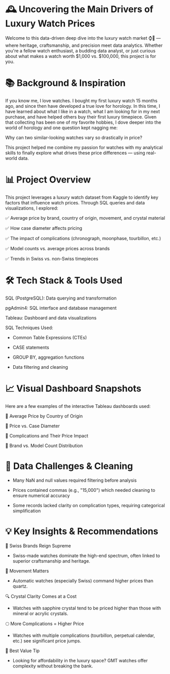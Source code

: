 # 🕰️ Uncovering the Main Drivers of Luxury Watch Prices
Welcome to this data-driven deep dive into the luxury watch market ⌚💎 — where heritage, craftsmanship, and precision meet data analytics. Whether you're a fellow watch enthusiast, a budding data analyst, or just curious about what makes a watch worth $1,000 vs. $100,000, this project is for you.

# 📚 Background & Inspiration
If you know me, I love watches. I bought my first luxury watch 15 months ago, and since then have developed a true love for horology. In this time, I have learned about what I like in a watch, what I am looking for in my next purchase, and have helped others buy their first luxury timepiece. Given that collecting has been one of my favorite hobbies, I dove deeper into the world of horology and one question kept nagging me:

Why can two similar-looking watches vary so drastically in price?

This project helped me combine my passion for watches with my analytical skills to finally explore what drives these price differences — using real-world data.

# 📊 Project Overview
This project leverages a luxury watch dataset from Kaggle to identify key factors that influence watch prices. Through SQL queries and data visualizations, I explored:

✅ Average price by brand, country of origin, movement, and crystal material

✅ How case diameter affects pricing

✅ The impact of complications (chronograph, moonphase, tourbillon, etc.)

✅ Model counts vs. average prices across brands

✅ Trends in Swiss vs. non-Swiss timepieces

# 🛠️ Tech Stack & Tools Used
SQL (PostgreSQL): Data querying and transformation

pgAdmin4:	SQL interface and database management

Tableau:	Dashboard and data visualizations



SQL Techniques Used:

* Common Table Expressions (CTEs)

* CASE statements

* GROUP BY, aggregation functions

* Data filtering and cleaning

# 📈 Visual Dashboard Snapshots
Here are a few examples of the interactive Tableau dashboards used:

📍 Average Price by Country of Origin

📍 Price vs. Case Diameter

📍 Complications and Their Price Impact

📍 Brand vs. Model Count Distribution

# 🧹 Data Challenges & Cleaning
* Many NaN and null values required filtering before analysis

* Prices contained commas (e.g., "15,000") which needed cleaning to ensure numerical accuracy

* Some records lacked clarity on complication types, requiring categorical simplification

# 💡 Key Insights & Recommendations
🧭 Swiss Brands Reign Supreme

* Swiss-made watches dominate the high-end spectrum, often linked to superior craftsmanship and heritage.

🔧 Movement Matters

* Automatic watches (especially Swiss) command higher prices than quartz.

🔍 Crystal Clarity Comes at a Cost

* Watches with sapphire crystal tend to be priced higher than those with mineral or acrylic crystals.

🌕 More Complications = Higher Price

* Watches with multiple complications (tourbillon, perpetual calendar, etc.) see significant price jumps.

💸 Best Value Tip

* Looking for affordability in the luxury space? GMT watches offer complexity without breaking the bank.

